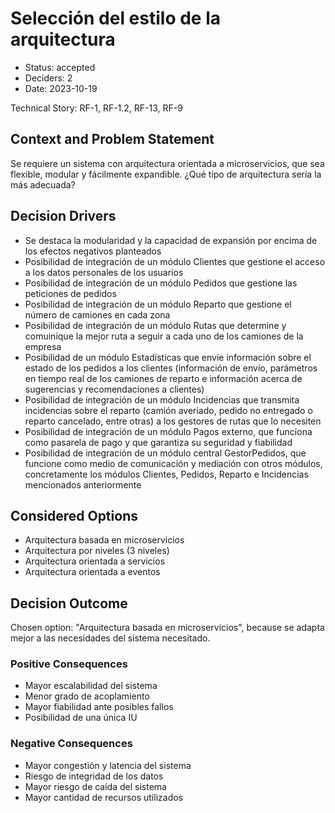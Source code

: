 # Selección del estilo de la arquitectura

* Status: accepted
* Deciders: 2
* Date: 2023-10-19

Technical Story: RF-1, RF-1.2, RF-13, RF-9

## Context and Problem Statement

Se requiere un sistema con arquitectura orientada a microservicios, que sea flexible, modular y fácilmente expandible. ¿Qué tipo de arquitectura sería la más adecuada?

## Decision Drivers

* Se destaca la modularidad y la capacidad de expansión por encima de los efectos negativos planteados
* Posibilidad de integración de un módulo Clientes que gestione el acceso a los datos personales de los usuarios
* Posibilidad de integración de un módulo Pedidos que gestione las peticiones de pedidos
* Posibilidad de integración de un módulo Reparto que gestione el número de camiones en cada zona
* Posibilidad de integración de un módulo Rutas que determine y comuinique la mejor ruta a seguir a cada uno de los camiones de la empresa
* Posibilidad de un módulo Estadísticas que envíe información sobre el estado de los pedidos a los clientes (información de envío, parámetros en tiempo real de los camiones de reparto e información acerca de sugerencias y recomendaciones a clientes)
* Posibilidad de integración de un módulo Incidencias que transmita incidencias sobre el reparto (camión averiado, pedido no entregado o reparto cancelado, entre otras) a los gestores de rutas que lo necesiten
* Posibilidad de integración de un módulo Pagos externo, que funciona como pasarela de pago y que garantiza su seguridad y fiabilidad
* Posibilidad de integración de un módulo central GestorPedidos, que funcione como medio de comunicación y mediación con otros módulos, concretamente los módulos Clientes, Pedidos, Reparto e Incidencias mencionados anteriormente

## Considered Options

* Arquitectura basada en microservicios
* Arquitectura por niveles (3 niveles)
* Arquitectura orientada a servicios
* Arquitectura orientada a eventos

## Decision Outcome

Chosen option: "Arquitectura basada en microservicios", because se adapta mejor a las necesidades del sistema necesitado.

### Positive Consequences

* Mayor escalabilidad del sistema
* Menor grado de acoplamiento
* Mayor fiabilidad ante posibles fallos
* Posibilidad de una única IU

### Negative Consequences

* Mayor congestión y latencia del sistema
* Riesgo de integridad de los datos
* Mayor riesgo de caída del sistema
* Mayor cantidad de recursos utilizados
